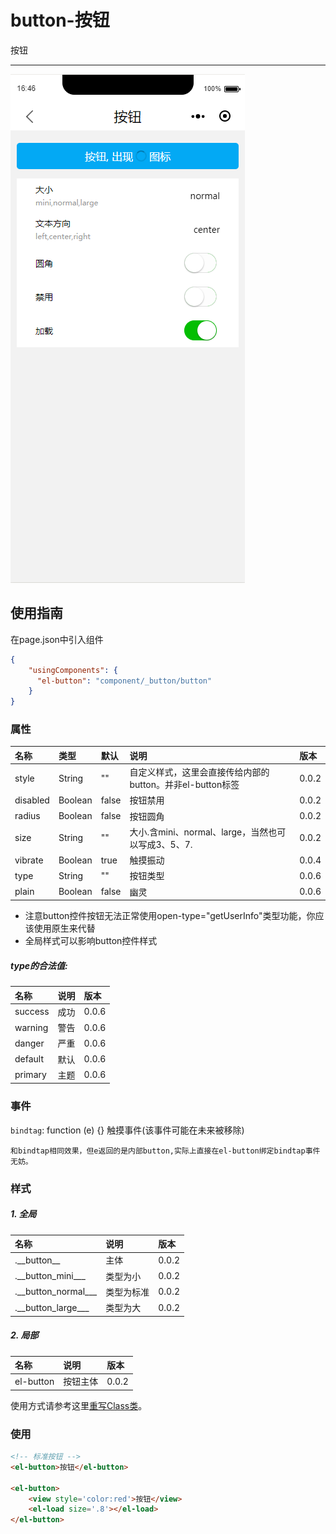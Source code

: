 # button-按钮

按钮

---

![](/assets/button01.png)

## 使用指南

在page.json中引入组件

```json
{
    "usingComponents": {
      "el-button": "component/_button/button"
    }
}
```

### 属性

| 名称 | 类型 | 默认 | 说明 | 版本 |
| :--- | :--- | :--- | :--- | :--- |
| style | String | "" | 自定义样式，这里会直接传给内部的button。并非el-button标签 | 0.0.2 |
| disabled | Boolean | false | 按钮禁用 | 0.0.2 |
| radius | Boolean | false | 按钮圆角 | 0.0.2 |
| size | String | "" | 大小.含mini、normal、large，当然也可以写成3、5、7. | 0.0.2 |
| vibrate | Boolean | true | 触摸振动 | 0.0.4 |
| type | String | "" | 按钮类型 | 0.0.6 |
| plain | Boolean | false | 幽灵 | 0.0.6 |

* 注意button控件按钮无法正常使用open-type="getUserInfo"类型功能，你应该使用原生来代替
* 全局样式可以影响button控件样式

##### type的合法值:

| 名称 | 说明 | 版本 |
| :--- | :--- | :--- |
| success | 成功 | 0.0.6 |
| warning | 警告 | 0.0.6 |
| danger | 严重 | 0.0.6 |
| default | 默认 | 0.0.6 |
| primary | 主题 | 0.0.6 |

### 事件

`bindtag`: function \(e\) {} 触摸事件\(该事件可能在未来被移除\)

```
和bindtap相同效果，但e返回的是内部button,实际上直接在el-button绑定bindtap事件无妨。
```

### 样式

##### 1. 全局

| 名称 | 说明 | 版本 |
| :--- | :--- | :--- |
| .\_\_button\_\_ | 主体 | 0.0.2 |
| .\_\_button_mini_\_\_ | 类型为小 | 0.0.2 |
| .\_\_button_normal_\_\_ | 类型为标准 | 0.0.2 |
| .\_\_button_large_\_\_ | 类型为大 | 0.0.2 |

##### 2. 局部

| 名称 | 说明 | 版本 |
| :--- | :--- | :--- |
| el-button | 按钮主体 | 0.0.2 |

使用方式请参考这里[重写Class类](/zhong-xie-class-lei.md)。

### 使用

```html
<!-- 标准按钮 -->
<el-button>按钮</el-button>

<el-button>
    <view style='color:red'>按钮</view>
    <el-load size='.8'></el-load>
</el-button>
```



